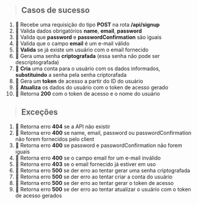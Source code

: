 
> ## Casos de sucesso

1. :black_square_button: Recebe uma requisição do tipo **POST** na rota **/api/signup**
2. :black_square_button: Valida dados obrigatórios **name**, **email**, **password**
3. :black_square_button: Valida que **password** e **passwordConfirmation** são iguais
4. :black_square_button: Valida que o campo **email** é um e-mail válido
5. :black_square_button: **Valida** se já existe um usuário com o email fornecido
6. :black_square_button: Gera uma senha **criptografada** (essa senha não pode ser descriptografada)
7. :black_square_button: **Cria** uma conta para o usuário com os dados informados, **substituindo** a senha pela senha criptorafada
8. :black_square_button: Gera um **token** de acesso a partir do ID do usuário
9. :black_square_button: **Atualiza** os dados do usuário com o token de acesso gerado
10. :black_square_button: Retorna **200** com o token de acesso e o nome do usuário


> ## Exceções

1. :black_square_button: Retorna erro **404** se a API não existir
2. :black_square_button: Retorna erro **400** se name, email, password ou passwordConfirmation não forem fornecidos pelo client
3. :black_square_button: Retorna erro **400** se password e passwordConfirmation não forem iguais
4. :black_square_button: Retorna erro **400** se o campo email for um e-mail inválido
5. :black_square_button: Retorna erro **403** se o email fornecido já estiver em uso
6. :black_square_button: Retorna erro **500** se der erro ao tentar gerar uma senha criptografada
7. :black_square_button: Retorna erro **500** se der erro ao tentar criar a conta do usuário
8. :black_square_button: Retorna erro **500** se der erro ao tentar gerar o token de acesso
9. :black_square_button: Retorna erro **500** se der erro ao tentar atualizar o usuário com o token de acesso gerados
